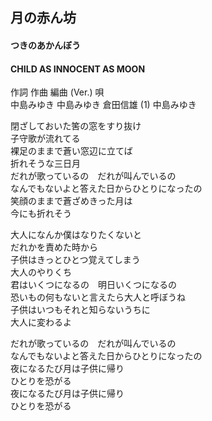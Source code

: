 ## 月の赤ん坊
#### つきのあかんぼう
#### CHILD AS INNOCENT AS MOON

作詞  作曲  編曲 (Ver.)   唄  
中島みゆき   中島みゆき   倉田信雄 (1)  中島みゆき  
  
  
閉ざしておいた筈の窓をすり抜け  
子守歌が流れてる  
裸足のままで蒼い窓辺に立てば  
折れそうな三日月  
だれが歌っているの　だれが叫んでいるの  
なんでもないよと答えた日からひとりになったの  
笑顔のままで蒼ざめきった月は  
今にも折れそう  
  
大人になんか僕はなりたくないと  
だれかを責めた時から  
子供はきっとひとつ覚えてしまう  
大人のやりくち  
君はいくつになるの　明日いくつになるの  
恐いもの何もないと言えたら大人と呼ぼうね  
子供はいつもそれと知らないうちに  
大人に変わるよ  
  
だれが歌っているの　だれが叫んでいるの  
なんでもないよと答えた日からひとりになったの  
夜になるたび月は子供に帰り  
ひとりを恐がる  
夜になるたび月は子供に帰り  
ひとりを恐がる  